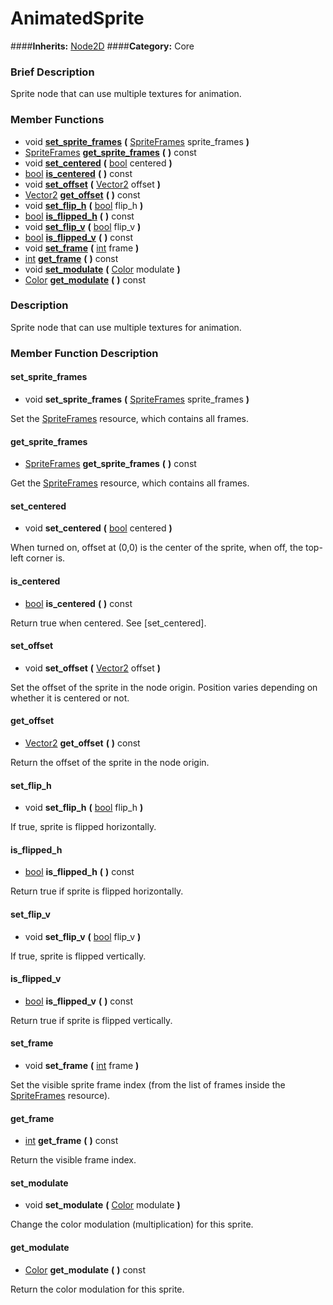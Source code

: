 #  AnimatedSprite  
####**Inherits:** [Node2D](class_node2d)
####**Category:** Core

###  Brief Description  
Sprite node that can use multiple textures for animation.

###  Member Functions 
  * void  **[set&#95;sprite&#95;frames](#set_sprite_frames)**  **(** [SpriteFrames](class_spriteframes) sprite_frames  **)**
  * [SpriteFrames](class_spriteframes)  **[get&#95;sprite&#95;frames](#get_sprite_frames)**  **(** **)** const
  * void  **[set&#95;centered](#set_centered)**  **(** [bool](class_bool) centered  **)**
  * [bool](class_bool)  **[is&#95;centered](#is_centered)**  **(** **)** const
  * void  **[set&#95;offset](#set_offset)**  **(** [Vector2](class_vector2) offset  **)**
  * [Vector2](class_vector2)  **[get&#95;offset](#get_offset)**  **(** **)** const
  * void  **[set&#95;flip&#95;h](#set_flip_h)**  **(** [bool](class_bool) flip_h  **)**
  * [bool](class_bool)  **[is&#95;flipped&#95;h](#is_flipped_h)**  **(** **)** const
  * void  **[set&#95;flip&#95;v](#set_flip_v)**  **(** [bool](class_bool) flip_v  **)**
  * [bool](class_bool)  **[is&#95;flipped&#95;v](#is_flipped_v)**  **(** **)** const
  * void  **[set&#95;frame](#set_frame)**  **(** [int](class_int) frame  **)**
  * [int](class_int)  **[get&#95;frame](#get_frame)**  **(** **)** const
  * void  **[set&#95;modulate](#set_modulate)**  **(** [Color](class_color) modulate  **)**
  * [Color](class_color)  **[get&#95;modulate](#get_modulate)**  **(** **)** const

###  Description  
Sprite node that can use multiple textures for animation.

###  Member Function Description  

#### <a name="set_sprite_frames">set_sprite_frames</a>
  * void  **set&#95;sprite&#95;frames**  **(** [SpriteFrames](class_spriteframes) sprite_frames  **)**

Set the [SpriteFrames](class_spriteframes) resource, which contains all
			frames.

#### <a name="get_sprite_frames">get_sprite_frames</a>
  * [SpriteFrames](class_spriteframes)  **get&#95;sprite&#95;frames**  **(** **)** const

Get the [SpriteFrames](class_spriteframes) resource, which contains all
			frames.

#### <a name="set_centered">set_centered</a>
  * void  **set&#95;centered**  **(** [bool](class_bool) centered  **)**

When turned on, offset at (0,0) is the center of the
			sprite, when off, the top-left corner is.

#### <a name="is_centered">is_centered</a>
  * [bool](class_bool)  **is&#95;centered**  **(** **)** const

Return true when centered. See [set_centered].

#### <a name="set_offset">set_offset</a>
  * void  **set&#95;offset**  **(** [Vector2](class_vector2) offset  **)**

Set the offset of the sprite in the node origin.
			Position varies depending on whether it is centered
			or not.

#### <a name="get_offset">get_offset</a>
  * [Vector2](class_vector2)  **get&#95;offset**  **(** **)** const

Return the offset of the sprite in the node origin.

#### <a name="set_flip_h">set_flip_h</a>
  * void  **set&#95;flip&#95;h**  **(** [bool](class_bool) flip_h  **)**

If true, sprite is flipped horizontally.

#### <a name="is_flipped_h">is_flipped_h</a>
  * [bool](class_bool)  **is&#95;flipped&#95;h**  **(** **)** const

Return true if sprite is flipped horizontally.

#### <a name="set_flip_v">set_flip_v</a>
  * void  **set&#95;flip&#95;v**  **(** [bool](class_bool) flip_v  **)**

If true, sprite is flipped vertically.

#### <a name="is_flipped_v">is_flipped_v</a>
  * [bool](class_bool)  **is&#95;flipped&#95;v**  **(** **)** const

Return true if sprite is flipped vertically.

#### <a name="set_frame">set_frame</a>
  * void  **set&#95;frame**  **(** [int](class_int) frame  **)**

Set the visible sprite frame index (from the list of
			frames inside the [SpriteFrames](class_spriteframes) resource).

#### <a name="get_frame">get_frame</a>
  * [int](class_int)  **get&#95;frame**  **(** **)** const

Return the visible frame index.

#### <a name="set_modulate">set_modulate</a>
  * void  **set&#95;modulate**  **(** [Color](class_color) modulate  **)**

Change the color modulation (multiplication) for this sprite.

#### <a name="get_modulate">get_modulate</a>
  * [Color](class_color)  **get&#95;modulate**  **(** **)** const

Return the color modulation for this sprite.
